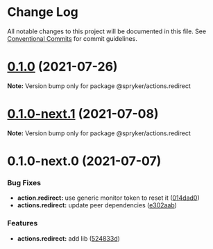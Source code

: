 # Change Log

All notable changes to this project will be documented in this file.
See [Conventional Commits](https://conventionalcommits.org) for commit guidelines.

# [0.1.0](https://github.com/spryker/ui-components/compare/@spryker/actions.redirect@0.1.0-next.1...@spryker/actions.redirect@0.1.0) (2021-07-26)

**Note:** Version bump only for package @spryker/actions.redirect





# [0.1.0-next.1](https://github.com/spryker/ui-components/compare/@spryker/actions.redirect@0.1.0-next.0...@spryker/actions.redirect@0.1.0-next.1) (2021-07-08)

**Note:** Version bump only for package @spryker/actions.redirect





# 0.1.0-next.0 (2021-07-07)


### Bug Fixes

* **action.redirect:** use generic monitor token to reset it ([014dad0](https://github.com/spryker/ui-components/commit/014dad0c1e0c136d6843a2c4c995b04182decabb))
* **actions.redirect:** update peer dependencies ([e302aab](https://github.com/spryker/ui-components/commit/e302aab8e565c3474eb39ce1158318b86abb65d8))


### Features

* **actions.redirect:** add lib ([524833d](https://github.com/spryker/ui-components/commit/524833d7c1e986e5fc232c8ecd563682304d74af))
